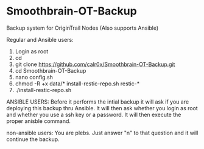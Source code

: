 # Smoothbrain-OT-Backup
Backup system for OriginTrail Nodes (Also supports Ansible)

Regular and Ansible users:

1. Login as root
2. cd
3. git clone https://github.com/calr0x/Smoothbrain-OT-Backup.git
4. cd Smoothbrain-OT-Backup
5. nano config.sh
6. chmod -R +x data/* install-restic-repo.sh restic-*
7. ./install-restic-repo.sh

ANSIBLE USERS:
Before it performs the intial backup it will ask if you are deploying this backup thru Ansible. It will then ask whether you login as root and whether you use a ssh key or a password. It will then execute the proper anisble command.

non-ansible users:
You are plebs. Just answer "n" to that question and it will continue the backup.
